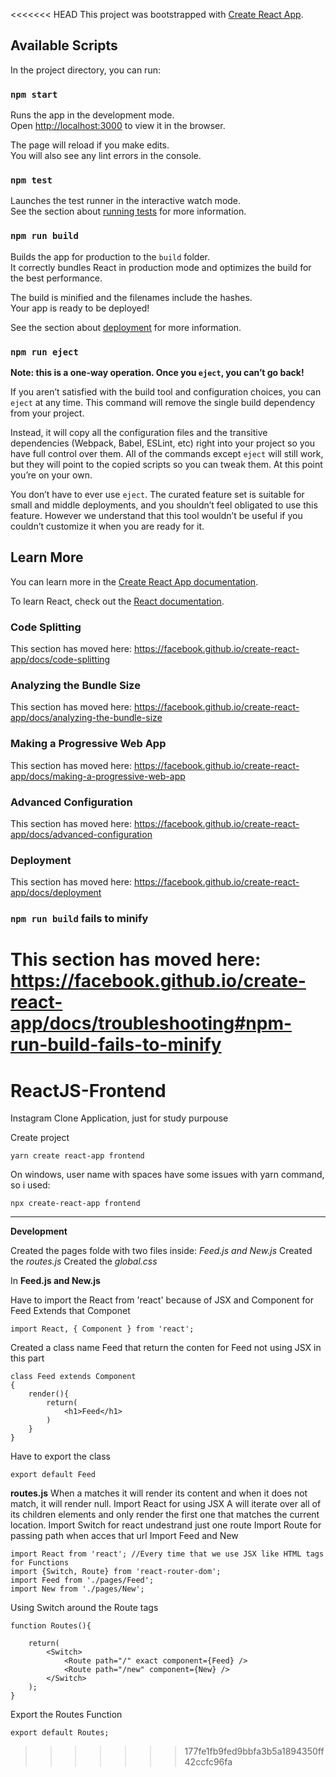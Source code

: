 <<<<<<< HEAD
This project was bootstrapped with [Create React App](https://github.com/facebook/create-react-app).

## Available Scripts

In the project directory, you can run:

### `npm start`

Runs the app in the development mode.<br>
Open [http://localhost:3000](http://localhost:3000) to view it in the browser.

The page will reload if you make edits.<br>
You will also see any lint errors in the console.

### `npm test`

Launches the test runner in the interactive watch mode.<br>
See the section about [running tests](https://facebook.github.io/create-react-app/docs/running-tests) for more information.

### `npm run build`

Builds the app for production to the `build` folder.<br>
It correctly bundles React in production mode and optimizes the build for the best performance.

The build is minified and the filenames include the hashes.<br>
Your app is ready to be deployed!

See the section about [deployment](https://facebook.github.io/create-react-app/docs/deployment) for more information.

### `npm run eject`

**Note: this is a one-way operation. Once you `eject`, you can’t go back!**

If you aren’t satisfied with the build tool and configuration choices, you can `eject` at any time. This command will remove the single build dependency from your project.

Instead, it will copy all the configuration files and the transitive dependencies (Webpack, Babel, ESLint, etc) right into your project so you have full control over them. All of the commands except `eject` will still work, but they will point to the copied scripts so you can tweak them. At this point you’re on your own.

You don’t have to ever use `eject`. The curated feature set is suitable for small and middle deployments, and you shouldn’t feel obligated to use this feature. However we understand that this tool wouldn’t be useful if you couldn’t customize it when you are ready for it.

## Learn More

You can learn more in the [Create React App documentation](https://facebook.github.io/create-react-app/docs/getting-started).

To learn React, check out the [React documentation](https://reactjs.org/).

### Code Splitting

This section has moved here: https://facebook.github.io/create-react-app/docs/code-splitting

### Analyzing the Bundle Size

This section has moved here: https://facebook.github.io/create-react-app/docs/analyzing-the-bundle-size

### Making a Progressive Web App

This section has moved here: https://facebook.github.io/create-react-app/docs/making-a-progressive-web-app

### Advanced Configuration

This section has moved here: https://facebook.github.io/create-react-app/docs/advanced-configuration

### Deployment

This section has moved here: https://facebook.github.io/create-react-app/docs/deployment

### `npm run build` fails to minify

This section has moved here: https://facebook.github.io/create-react-app/docs/troubleshooting#npm-run-build-fails-to-minify
=======
# ReactJS-Frontend
Instagram Clone Application, just for study purpouse


Create project

```
yarn create react-app frontend
```
On windows, user name with spaces have some issues
with yarn command, so i used:
```
npx create-react-app frontend
```
---

**Development**

Created the pages folde with two files inside: *Feed.js and New.js*
Created the *routes.js*
Created the *global.css*

In **Feed.js and New.js**

Have to import the React from 'react' because of JSX and Component for Feed Extends that Componet

```
import React, { Component } from 'react';
```

Created a class name Feed that return the conten for Feed
not using JSX in this part

```
class Feed extends Component
{
    render(){
        return(
            <h1>Feed</h1>
        )
    }
}
```
Have to export the class

```
export default Feed
```

**routes.js**
 When a <Route> matches it will render its content and when it does not match, it will render null.
Import React for using JSX
 A <Switch> will iterate over all of its children <Route> elements and only render the first one that matches the current location. 
Import Switch for react undestrand just one route
Import Route for passing path when acces that url
Import Feed and New

```
import React from 'react'; //Every time that we use JSX like HTML tags for Functions
import {Switch, Route} from 'react-router-dom';
import Feed from './pages/Feed';
import New from './pages/New';
```
Using Switch around the Route tags
```
function Routes(){

    return(
        <Switch> 
            <Route path="/" exact component={Feed} />
            <Route path="/new" component={New} />
        </Switch>
    );
}
```

Export the Routes Function
```
export default Routes;
```
>>>>>>> 177fe1fb9fed9bbfa3b5a1894350ff42ccfc96fa

